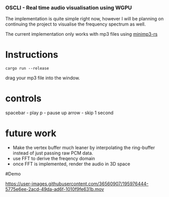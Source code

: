 ### OSCLI - Real time audio visualisation using WGPU

The implementation is quite simple right now, however I will be planning on continuing the project to visualise the frequency spectrum as well. 

The current implementation only works with mp3 files using [minimp3-rs](https://github.com/germangb/minimp3-rs)

# Instructions

```
cargo run --release

```

drag your mp3 file into the window.

# controls

spacebar - play
p - pause
up arrow - skip 1 second

# future work

- Make the vertex buffer much leaner by interpolating the ring-buffer instead of just passing raw PCM data.
- use FFT to derive the freqency domain
- once FFT is implemented, render the audio in 3D space


#Demo


https://user-images.githubusercontent.com/36560907/195976444-5775e6ee-2acd-49da-ad6f-1010f9fe631b.mov

